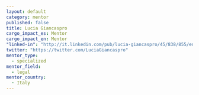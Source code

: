 ```yaml
---
layout: default
category: mentor
published: false
title: Lucia Giancaspro
cargo_impact_es: Mentor
cargo_impact_en: Mentor
"linked-in": "http://it.linkedin.com/pub/lucia-giancaspro/45/838/855/en"
twitter: "https://twitter.com/LuciaGiancaspro"
mentor_type: 
  - specialized
mentor_field: 
  - legal
mentor_country: 
  - Italy
---
```




